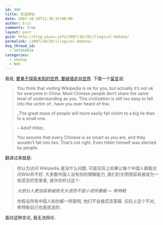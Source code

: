 ```yaml
---
id: 480
title: 无法辩论
date: 2007-10-29T21:38:32+00:00
author: Eric
comments: true
layout: post
guid: http://blog.youxu.info/2007/10/29/illogical-debate/
permalink: /2007/10/29/illogical-debate/
dsq_thread_id:
  - 547459939
categories:
  - shutup
  - Web
---
```

我说, [要勇于探索未知的世界, 要破墙走向世界](http://www.ifgogo.com/24/mathena/). 下面一个[留言](http://www.ifgogo.com/24/mathena/#comment-214)说:

> You think that visiting Wikipedia is ok for you, but actually it’s not ok for everyone in China. Most Chinese people don’t share the same level of understanding as you. This civilization is still too easy to fall into the victim of.. have you ever heard of this:
> 
> _The great mass of people will more easily fall victim to a big lie than to a small one.
  
> &#8211; Adolf Hitler_
> 
> You assume that every Chinese is as smart as you are, and they wouldn’t fall into lies. That’s not right. Even Hitler himself was elected by people.

翻译过来就是:

> 你认为访问 Wikipedia 是没什么问题, 可是实际上如果让每个中国人都能访问Wiki并不好. 大多数中国人没有你的理解能力, 我们的文明很容易被成为一些谎言的受害者, 或许你听过这个:
> 
> _大部分人更加容易被弥天大谎而不是小谎所蒙蔽 &#8212; 希特勒_
> 
> 你假设所有中国人和你都一样聪明, 他们不会被谎言蒙蔽. 实际上这个不对, 希特勒自己也是民选的.

面对这种言论, 我无法辩论.